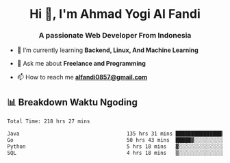<h1 align="center">Hi 👋, I'm Ahmad Yogi Al Fandi</h1>
<h3 align="center">A passionate Web Developer From Indonesia</h3>

- 🌱 I’m currently learning **Backend, Linux, And Machine Learning**

- 💬 Ask me about **Freelance and Programming**

- 📫 How to reach me **<alfandi0857@gmail.com>**


## 📊 Breakdown Waktu Ngoding

<!--START_SECTION:waka-->

```txt
Total Time: 218 hrs 27 mins

Java                                   135 hrs 31 mins ███████████████▒░░░░░░░░░   61.83 %
Go                                     50 hrs 43 mins  █████▓░░░░░░░░░░░░░░░░░░░   23.14 %
Python                                 5 hrs 18 mins   ▓░░░░░░░░░░░░░░░░░░░░░░░░   02.42 %
SQL                                    4 hrs 18 mins   ▒░░░░░░░░░░░░░░░░░░░░░░░░   01.96 %
```

<!--END_SECTION:waka-->

